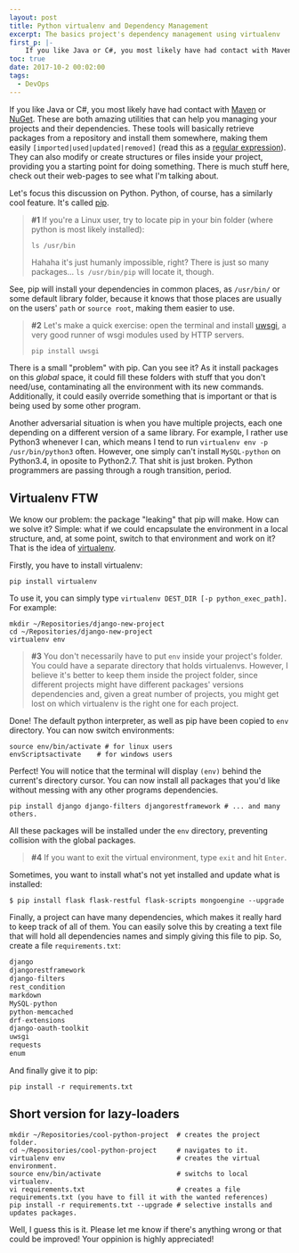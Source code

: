 ```yaml
---
layout: post
title: Python virtualenv and Dependency Management
excerpt: The basics project's dependency management using virtualenv
first_p: |-
    If you like Java or C#, you most likely have had contact with Maven or NuGet. These are both amazing utilities that can help you managing your projects and their dependencies. These tools will basically retrieve packages from a repository and install them somewhere, making them easily <code>[imported|used|updated|removed]</code> (read this as a regular expression). They can also modify or create structures or files inside your project, providing you a starting point for doing something. There is much stuff here, check out their web-pages to see what I'm talking about.
toc: true
date: 2017-10-2 00:02:00
tags:
  - DevOps
---
```


<span class="display-6">If</span> you like Java or C#, you most likely have had contact with [Maven](https://maven.apache.org/) or [NuGet](https://www.nuget.org/). These are both amazing utilities that can help you managing your projects and their dependencies. These tools will basically retrieve packages from a repository and install them somewhere, making them easily `[imported|used|updated|removed]` (read this as a [regular expression](http://en.wikipedia.org/wiki/Regular_expression)). They can also modify or create structures or files inside your project, providing you a starting point for doing something. There is much stuff here, check out their web-pages to see what I'm talking about.

Let's focus this discussion on Python. Python, of course, has a similarly cool feature. It's called [pip](https://pypi.python.org/pypi/pip).

> **#1** If you're a Linux user, try to locate pip in your bin folder (where python is most likely installed):
> ```shell
> ls /usr/bin
> ```
> Hahaha it's just humanly impossible, right? There is just so many packages... `ls /usr/bin/pip` will locate it, though.

See, pip will install your dependencies in common places, as `/usr/bin/` or some default library folder, because it knows that those places are usually on the users' `path` or `source root`, making them easier to use.

> **#2** Let's make a quick exercise: open the terminal and install [uwsgi](https://uwsgi-docs.readthedocs.org/en/latest/), a very good runner of wsgi modules used by HTTP servers.
> ```shell
> pip install uwsgi
> ```

There is a small "problem" with pip. Can you see it? As it install packages on this *global* space, it could fill these folders with stuff that you don't need/use, contaminating all the environment with its new commands. Additionally, it could easily override something that is important or that is being used by some other program.


Another adversarial situation is when you have multiple projects, each one depending on a different version of a same library. For example, I rather use Python3 whenever I can, which means I tend to run `virtualenv env -p /usr/bin/python3` often. However, one simply can't install `MySQL-python` on Python3.4, in oposite to Python2.7. That shit is just broken. Python programmers are passing through a rough transition, period.


## Virtualenv FTW

We know our problem: the package "leaking" that pip will make. How can we solve it? Simple: what if we could encapsulate the environment in a local structure, and, at some point, switch to that environment and work on it? That is the idea of [virtualenv](https://virtualenv.pypa.io/en/latest/).

Firstly, you have to install virtualenv:
```shell
pip install virtualenv
```

To use it, you can simply type `virtualenv DEST_DIR [-p python_exec_path]`.
For example:

```shell
mkdir ~/Repositories/django-new-project
cd ~/Repositories/django-new-project
virtualenv env
```
> **#3** You don't necessarily have to put `env` inside your project's folder. You could have a separate directory that holds virtualenvs. However, I believe it's better to keep them inside the project folder, since different projects might have different packages' versions dependencies and, given a great number of projects, you might get lost on which virtualenv is the right one for each project.

Done! The default python interpreter, as well as pip have been copied to `env` directory. You can now switch environments:

```shell
source env/bin/activate # for linux users
envScriptsactivate    # for windows users
```

Perfect! You will notice that the terminal will display `(env)` behind the current's directory cursor. You can now install all packages that you'd like without messing with any other programs dependencies.

```shell
pip install django django-filters djangorestframework # ... and many others.
```

All these packages will be installed under the `env` directory, preventing collision with the global packages.
> **#4** If you want to exit the virtual environment, type `exit` and hit `Enter`.

Sometimes, you want to install what's not yet installed and update what is installed:
```shell
$ pip install flask flask-restful flask-scripts mongoengine --upgrade
```

Finally, a project can have many dependencies, which makes it really hard to keep track of all of them. You can
easily solve this by creating a text file that will hold all dependencies names and simply giving this file to pip.
So, create a file `requirements.txt`:

```python
django
djangorestframework
django-filters
rest_condition
markdown
MySQL-python
python-memcached
drf-extensions
django-oauth-toolkit
uwsgi
requests
enum
```

And finally give it to pip:
```shell
pip install -r requirements.txt
```

## Short version for lazy-loaders
```shell
mkdir ~/Repositories/cool-python-project  # creates the project folder.
cd ~/Repositories/cool-python-project     # navigates to it.
virtualenv env                            # creates the virtual environment.
source env/bin/activate                   # switchs to local virtualenv.
vi requirements.txt                       # creates a file requirements.txt (you have to fill it with the wanted references)
pip install -r requirements.txt --upgrade # selective installs and updates packages.
```

Well, I guess this is it. Please let me know if there's anything wrong or that could be improved! Your oppinion is highly appreciated!
